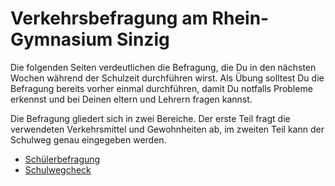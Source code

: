 # Verkehrsbefragung am Rhein-Gymnasium Sinzig

Die folgenden Seiten verdeutlichen die Befragung, die Du in den nächsten Wochen während der Schulzeit durchführen wirst.
Als Übung solltest Du die Befragung bereits vorher einmal durchführen, damit Du notfalls Probleme erkennst und bei Deinen eltern und Lehrern fragen kannst.

Die Befragung gliedert sich in zwei Bereiche. Der erste Teil fragt die verwendeten Verkehrsmittel und Gewohnheiten ab, im zweiten Teil kann der Schulweg genau eingegeben werden.

* [Schülerbefragung](Schülerbefragung.md)
* [Schulwegcheck](Schulwegcheck.md)

